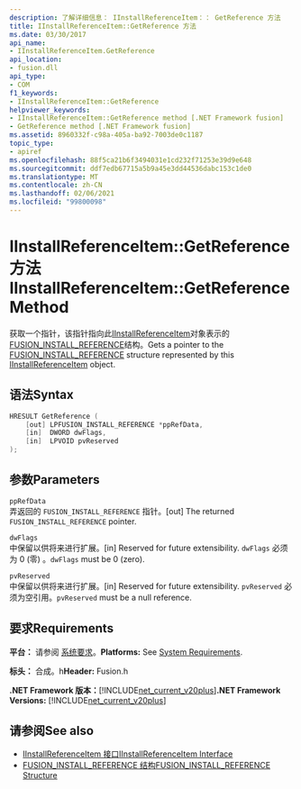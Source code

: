```yaml
---
description: 了解详细信息： IInstallReferenceItem：： GetReference 方法
title: IInstallReferenceItem::GetReference 方法
ms.date: 03/30/2017
api_name:
- IInstallReferenceItem.GetReference
api_location:
- fusion.dll
api_type:
- COM
f1_keywords:
- IInstallReferenceItem::GetReference
helpviewer_keywords:
- IInstallReferenceItem::GetReference method [.NET Framework fusion]
- GetReference method [.NET Framework fusion]
ms.assetid: 8960332f-c98a-405a-ba92-7003de0c1187
topic_type:
- apiref
ms.openlocfilehash: 88f5ca21b6f3494031e1cd232f71253e39d9e648
ms.sourcegitcommit: ddf7edb67715a5b9a45e3dd44536dabc153c1de0
ms.translationtype: MT
ms.contentlocale: zh-CN
ms.lasthandoff: 02/06/2021
ms.locfileid: "99800098"
---
```

# <a name="iinstallreferenceitemgetreference-method"></a><span data-ttu-id="54fbf-103">IInstallReferenceItem::GetReference 方法</span><span class="sxs-lookup"><span data-stu-id="54fbf-103">IInstallReferenceItem::GetReference Method</span></span>

<span data-ttu-id="54fbf-104">获取一个指针，该指针指向此[IInstallReferenceItem](iinstallreferenceitem-interface.md)对象表示的[FUSION_INSTALL_REFERENCE](fusion-install-reference-structure.md)结构。</span><span class="sxs-lookup"><span data-stu-id="54fbf-104">Gets a pointer to the [FUSION_INSTALL_REFERENCE](fusion-install-reference-structure.md) structure represented by this [IInstallReferenceItem](iinstallreferenceitem-interface.md) object.</span></span>  
  
## <a name="syntax"></a><span data-ttu-id="54fbf-105">语法</span><span class="sxs-lookup"><span data-stu-id="54fbf-105">Syntax</span></span>  
  
```cpp  
HRESULT GetReference (  
    [out] LPFUSION_INSTALL_REFERENCE *ppRefData,  
    [in]  DWORD dwFlags,  
    [in]  LPVOID pvReserved  
);  
```  
  
## <a name="parameters"></a><span data-ttu-id="54fbf-106">参数</span><span class="sxs-lookup"><span data-stu-id="54fbf-106">Parameters</span></span>  

 `ppRefData`  
 <span data-ttu-id="54fbf-107">弄返回的 `FUSION_INSTALL_REFERENCE` 指针。</span><span class="sxs-lookup"><span data-stu-id="54fbf-107">[out] The returned `FUSION_INSTALL_REFERENCE` pointer.</span></span>  
  
 `dwFlags`  
 <span data-ttu-id="54fbf-108">中保留以供将来进行扩展。</span><span class="sxs-lookup"><span data-stu-id="54fbf-108">[in] Reserved for future extensibility.</span></span> <span data-ttu-id="54fbf-109">`dwFlags` 必须为 0 (零) 。</span><span class="sxs-lookup"><span data-stu-id="54fbf-109">`dwFlags` must be 0 (zero).</span></span>  
  
 `pvReserved`  
 <span data-ttu-id="54fbf-110">中保留以供将来进行扩展。</span><span class="sxs-lookup"><span data-stu-id="54fbf-110">[in] Reserved for future extensibility.</span></span> <span data-ttu-id="54fbf-111">`pvReserved` 必须为空引用。</span><span class="sxs-lookup"><span data-stu-id="54fbf-111">`pvReserved` must be a null reference.</span></span>  
  
## <a name="requirements"></a><span data-ttu-id="54fbf-112">要求</span><span class="sxs-lookup"><span data-stu-id="54fbf-112">Requirements</span></span>  

 <span data-ttu-id="54fbf-113">**平台：** 请参阅 [系统要求](../../get-started/system-requirements.md)。</span><span class="sxs-lookup"><span data-stu-id="54fbf-113">**Platforms:** See [System Requirements](../../get-started/system-requirements.md).</span></span>  
  
 <span data-ttu-id="54fbf-114">**标头：** 合成。h</span><span class="sxs-lookup"><span data-stu-id="54fbf-114">**Header:** Fusion.h</span></span>  
  
 <span data-ttu-id="54fbf-115">**.NET Framework 版本：**[!INCLUDE[net_current_v20plus](../../../../includes/net-current-v20plus-md.md)]</span><span class="sxs-lookup"><span data-stu-id="54fbf-115">**.NET Framework Versions:** [!INCLUDE[net_current_v20plus](../../../../includes/net-current-v20plus-md.md)]</span></span>  
  
## <a name="see-also"></a><span data-ttu-id="54fbf-116">请参阅</span><span class="sxs-lookup"><span data-stu-id="54fbf-116">See also</span></span>

- [<span data-ttu-id="54fbf-117">IInstallReferenceItem 接口</span><span class="sxs-lookup"><span data-stu-id="54fbf-117">IInstallReferenceItem Interface</span></span>](iinstallreferenceitem-interface.md)
- [<span data-ttu-id="54fbf-118">FUSION_INSTALL_REFERENCE 结构</span><span class="sxs-lookup"><span data-stu-id="54fbf-118">FUSION_INSTALL_REFERENCE Structure</span></span>](fusion-install-reference-structure.md)
